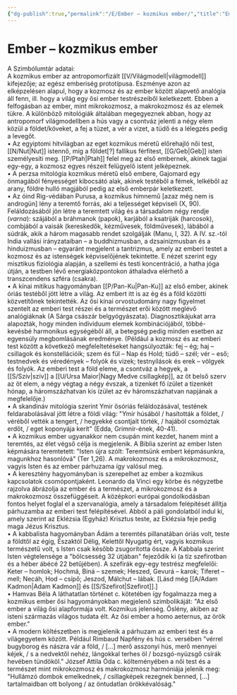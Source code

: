 ```yaml
---
{"dg-publish":true,"permalink":"/E/Ember – kozmikus ember/","title":"Ember – kozmikus ember","created":"2025-03-18T18:45","updated":"2025-03-18T18:46"}
---
```



# Ember – kozmikus ember

A Szimbólumtár adatai:  
A kozmikus ember az antropomorfizált [[V/Világmodell\|világmodell]] kifejezője; az egész emberiség prototípusa. Eszménye azon az elképzelésen alapul, hogy a kozmosz és az ember között alapvető analógia áll fenn, ill. hogy a világ egy ősi ember testrészeiből keletkezett. Ebben a felfogásban az ember, mint mikrokozmosz, a makrokozmosz és az elemek tükre. A különböző mitológiák általában megegyeznek abban, hogy az antropomorf világmodellben a hús vagy a csontváz jelenti a négy elem közül a földet/köveket, a fej a tüzet, a vér a vizet, a tüdő és a lélegzés pedig a levegőt.  
• Az egyiptomi hitvilágban az eget kozmikus méretű előrehajló női test, [[N/Nut\|Nut]] istennő, míg a földet\[?\] fallikus férfitest, [[G/Geb\|Geb]] isten személyesíti meg. [[P/Ptah\|Ptah]] felel meg az első embernek, akinek tagjai egy-egy, a kozmosz egyes részeit felügyelő istent jelképeznek.  
• A perzsa mitológia kozmikus méretű első embere, Gajomard egy önmagából fényességet kibocsátó alak, akinek testéből a fémek, lelkéből az arany, földre hulló magjából pedig az első emberpár keletkezett.  
• Az óind Rig-védában Purusa, a kozmikus hímnemű \[azaz még nem is androgün\] lény a teremtő forrás, aki a teljességet képviseli (X, 90). Feláldozásából jön létre a teremtett világ és a társadalom négy rendje (*varna*): szájából a bráhmanok (papok), karjából a ksatriják (harcosok), combjából a vaisák (kereskedők, kézművesek, földművesek), lábából a súdrák, akik a három magasabb rendet szolgálják (Manu, I, 32). A IV. sz.-tól India vallási irányzataiban – a buddhizmusban, a dzsainizmusban és a hinduizmusban – egyaránt megjelent a tantrizmus, amely az emberi testet a kozmosz és az istenségek képviselőjének tekintette. E nézet szerint egy misztikus fiziológia alapján, a szellemi és testi koncentráció, a hatha jóga útján, a testben lévő energiaközpontokon áthaladva elérhető a transzcendens szféra (csakra).  
• A kínai mitikus hagyományban [[P/Pan-Ku\|Pan-Ku]] az első ember, akinek óriás testéből jött létre a világ. Az embert itt is az ég és a föld közötti közvetítőnek tekintették. Az ősi kínai orvostudomány nagy figyelmet szentelt az emberi test részei és a természet erői között meglévő analógiáknak (A Sárga császár belgyógyászata). Diagnosztikájukat arra alapozták, hogy minden individuum elemek kombinációjából, többé-kevésbé harmonikus egységéből áll, a betegség pedig minden esetben az egyensúly megbomlásának eredménye. (Például a kozmosz és az emberi test között a következő megfeleltetéseket hangsúlyozták: fej – ég; haj – csillagok és konstellációik; szem és fül – Nap és Hold; tüdő – szél; vér – eső; testnedvek és véredények – folyók és vizek; testnyílások és erek – völgyek és folyók. Az emberi test a föld eleme, a csontváz a hegyek, a [[S/Szív\|szív]] a [[U/Ursa Maior\|Nagy Medve csillagkép]], az öt belső szerv az öt elem, a négy végtag a négy évszak, a tizenkét fő ízület a tizenkét hónap, a háromszázhatvan kis ízület az év háromszázhatvan napjának a megfelelője.)  
• A skandináv mitológia szerint Ymir ősóriás feláldozásával, testének feldarabolásával jött létre a földi világ: "Ymir húsából / hasították a földet, / véréből vették a tengert, / hegyekké csontjait törték, / hajából csomóztak erdőt, / eget koponyája kerít" (Edda, Grimnír-ének, 40-41).  
• A kozmikus ember ugyanakkor nem csupán mint kezdet, hanem mint a teremtés, az élet végső célja is megjelenik. A Biblia szerint az ember Isten képmására teremtetett: "Isten újra szólt: Teremtsünk embert képmásunkra, magunkhoz hasonlóvá" (Ter 1,26). A makrokozmosz és a mikrokozmosz, vagyis Isten és az ember párhuzama így valósul meg.  
• A keresztény hagyományban is szerepelhet az ember a kozmikus kapcsolatok csomópontjaként. Leonardo da Vinci egy körbe és négyzetbe rajzolva ábrázolja az ember és a természet, a mikrokozmosz és a makrokozmosz összefüggéseit. A középkori európai gondolkodásban fontos helyet foglal el a szervanalógia, amely a társadalom felépítését állítja párhuzamba az emberi test felépítésével. Abból a páli gondolatból indul ki, amely szerint az Eklézsia (Egyház) Krisztus teste, az Eklézsia feje pedig maga Jézus Krisztus.  
• A kabbalista hagyományban Ádám a teremtés pillanatában óriás volt, teste a földtől az égig, Északtól Délig, Kelettől Nyugatig ért, vagyis kozmikus természetű volt, s Isten csak később zsugorította össze. A Kabbala szerint Isten végtelensége a "bölcsesség 32 útjában" fejeződik ki (a tíz szefirotban és a héber ábécé 22 betűjében). A szefirák egy-egy testrész megfelelői: Keter – homlok; Hochmá, Biná – szemek; Heszed, Gevurá – karok; Tiferet – mell; Necáh, Hod – csípő; Jeszod, Málchut – lábak. \[Lásd még [[A/Adam Kadmon\|Adam Kadmon]] és [[S/Szefirot\|Szefirot]].\]  
• Hamvas Béla A láthatatlan történet c. kötetében így fogalmazza meg a kozmikus ember ősi hagyományokban megjelenő szimbolikáját: "Az első ember a világ ősi alapformája volt. Kozmikus jelenség. Őslény, akiben az isteni származás világos tudata élt. Az ősi ember a homo aeternus, az örök ember."  
• A modern költészetben is megjelenik a párhuzam az emberi test és a világegyetem között. Például Rimbaud Napfény és hús c. versében "vérrel bugyborog és nászra vár a föld, / \[...\] merő asszonyi hús, merő mennyei kéjek, / s a nedvektől nehéz, lángokkal terhes öl / bozsgó-nyüzsgő csírák hevében tündököl." József Attila Óda c. költeményében a női test és a természet mint mikrokozmosz és makrokozmosz harmóniája jelenik meg: "Hullámzó dombok emelkednek, / csillagképek rezegnek benned, \[...\] tartalmaidban ott bolyong / az öntudatlan örökkévalóság."  